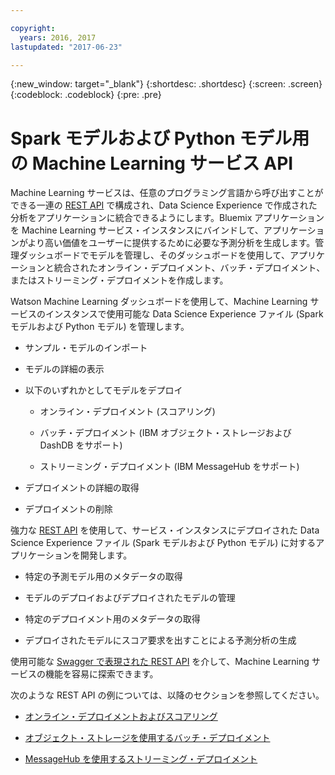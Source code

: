 ```yaml
---

copyright:
  years: 2016, 2017
lastupdated: "2017-06-23"

---
```


{:new_window: target="_blank"}
{:shortdesc: .shortdesc}
{:screen: .screen}
{:codeblock: .codeblock}
{:pre: .pre}

# Spark モデルおよび Python モデル用の Machine Learning サービス API


Machine Learning サービスは、任意のプログラミング言語から呼び出すことができる一連の [REST API](https://watson-ml-api.mybluemix.net/) で構成され、Data Science Experience で作成された分析をアプリケーションに統合できるようにします。Bluemix アプリケーションを Machine Learning サービス・インスタンスにバインドして、アプリケーションがより高い価値をユーザーに提供するために必要な予測分析を生成します。管理ダッシュボードでモデルを管理し、そのダッシュボードを使用して、アプリケーションと統合されたオンライン・デプロイメント、バッチ・デプロイメント、またはストリーミング・デプロイメントを作成します。

Watson Machine Learning ダッシュボードを使用して、Machine Learning サービスのインスタンスで使用可能な Data Science Experience ファイル (Spark モデルおよび Python モデル) を管理します。

*  サンプル・モデルのインポート

*  モデルの詳細の表示

*  以下のいずれかとしてモデルをデプロイ

   *  オンライン・デプロイメント (スコアリング)

   *  バッチ・デプロイメント (IBM オブジェクト・ストレージおよび DashDB をサポート)

   *  ストリーミング・デプロイメント (IBM MessageHub をサポート)

*  デプロイメントの詳細の取得

*  デプロイメントの削除


強力な [REST API](https://watson-ml-api.mybluemix.net/) を使用して、サービス・インスタンスにデプロイされた Data Science Experience ファイル (Spark モデルおよび Python モデル) に対するアプリケーションを開発します。

*  特定の予測モデル用のメタデータの取得

*  モデルのデプロイおよびデプロイされたモデルの管理

*  特定のデプロイメント用のメタデータの取得

*  デプロイされたモデルにスコア要求を出すことによる予測分析の生成

使用可能な [Swagger で表現された REST API](https://watson-ml-api.mybluemix.net/) を介して、Machine Learning サービスの機能を容易に探索できます。

次のような REST API の例については、以降のセクションを参照してください。

*  [オンライン・デプロイメントおよびスコアリング](pm_service_api_spark_online.html)

*  [オブジェクト・ストレージを使用するバッチ・デプロイメント](pm_service_api_spark_batch.html)

*  [MessageHub を使用するストリーミング・デプロイメント](pm_service_api_spark_streaming.html)
